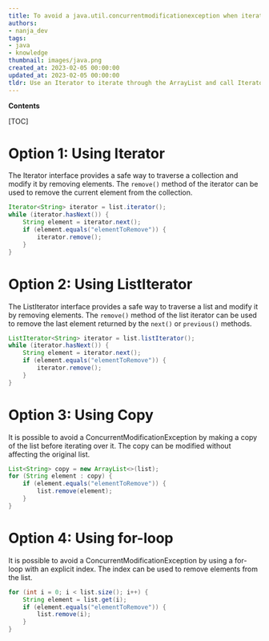 ```yaml
---
title: To avoid a java.util.concurrentmodificationexception when iterating through and removing elements from an arraylist, use an iterator to loop through the list and call the iterator's remove() method to remove the elements
authors:
- nanja_dev
tags:
- java
- knowledge
thumbnail: images/java.png
created_at: 2023-02-05 00:00:00
updated_at: 2023-02-05 00:00:00
tldr: Use an Iterator to iterate through the ArrayList and call Iterator.remove() to remove elements.
---
```


**Contents**

[TOC]

# Option 1: Using Iterator

The Iterator interface provides a safe way to traverse a collection and modify it by removing elements. The `remove()` method of the iterator can be used to remove the current element from the collection.

```java
Iterator<String> iterator = list.iterator();
while (iterator.hasNext()) {
    String element = iterator.next();
    if (element.equals("elementToRemove")) {
        iterator.remove();
    }
}
```

# Option 2: Using ListIterator

The ListIterator interface provides a safe way to traverse a list and modify it by removing elements. The `remove()` method of the list iterator can be used to remove the last element returned by the `next()` or `previous()` methods.

```java
ListIterator<String> iterator = list.listIterator();
while (iterator.hasNext()) {
    String element = iterator.next();
    if (element.equals("elementToRemove")) {
        iterator.remove();
    }
}
```

# Option 3: Using Copy

It is possible to avoid a ConcurrentModificationException by making a copy of the list before iterating over it. The copy can be modified without affecting the original list.

```java
List<String> copy = new ArrayList<>(list);
for (String element : copy) {
    if (element.equals("elementToRemove")) {
        list.remove(element);
    }
}
```

# Option 4: Using for-loop

It is possible to avoid a ConcurrentModificationException by using a for-loop with an explicit index. The index can be used to remove elements from the list.

```java
for (int i = 0; i < list.size(); i++) {
    String element = list.get(i);
    if (element.equals("elementToRemove")) {
        list.remove(i);
    }
}
```
